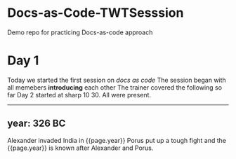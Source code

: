 # Docs-as-Code-TWTSesssion
Demo repo for practicing Docs-as-code approach 
# Day 1
Today we started the first session on _docs as code_
The session began with all memebers **introducing** each other
The trainer covered the following so far
Day 2 started at sharp 10 30. All were present.

---
year: 326 BC
---
Alexander invaded India in {{page.year}}
Porus put up a tough fight and the {{page.year}} is known after Alexander and Porus.


